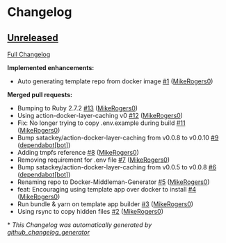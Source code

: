 # Changelog

## [Unreleased](https://github.com/Ruby-Starter-Kits/Docker-Middleman-Generator/tree/HEAD)

[Full Changelog](https://github.com/Ruby-Starter-Kits/Docker-Middleman-Generator/compare/03fbeda3974aadbecaa62124c707a885b8206174...HEAD)

**Implemented enhancements:**

- Auto generating template repo from docker image [\#1](https://github.com/Ruby-Starter-Kits/Docker-Middleman-Generator/pull/1) ([MikeRogers0](https://github.com/MikeRogers0))

**Merged pull requests:**

- Bumping to Ruby 2.7.2 [\#13](https://github.com/Ruby-Starter-Kits/Docker-Middleman-Generator/pull/13) ([MikeRogers0](https://github.com/MikeRogers0))
- Using action-docker-layer-caching v0 [\#12](https://github.com/Ruby-Starter-Kits/Docker-Middleman-Generator/pull/12) ([MikeRogers0](https://github.com/MikeRogers0))
- Fix: No longer trying to copy .env.example during build [\#11](https://github.com/Ruby-Starter-Kits/Docker-Middleman-Generator/pull/11) ([MikeRogers0](https://github.com/MikeRogers0))
- Bump satackey/action-docker-layer-caching from v0.0.8 to v0.0.10 [\#9](https://github.com/Ruby-Starter-Kits/Docker-Middleman-Generator/pull/9) ([dependabot[bot]](https://github.com/apps/dependabot))
- Adding tmpfs reference [\#8](https://github.com/Ruby-Starter-Kits/Docker-Middleman-Generator/pull/8) ([MikeRogers0](https://github.com/MikeRogers0))
- Removing requirement for .env file [\#7](https://github.com/Ruby-Starter-Kits/Docker-Middleman-Generator/pull/7) ([MikeRogers0](https://github.com/MikeRogers0))
- Bump satackey/action-docker-layer-caching from v0.0.5 to v0.0.8 [\#6](https://github.com/Ruby-Starter-Kits/Docker-Middleman-Generator/pull/6) ([dependabot[bot]](https://github.com/apps/dependabot))
- Renaming repo to Docker-Middleman-Generator [\#5](https://github.com/Ruby-Starter-Kits/Docker-Middleman-Generator/pull/5) ([MikeRogers0](https://github.com/MikeRogers0))
- feat: Encouraging using template app over docker to install [\#4](https://github.com/Ruby-Starter-Kits/Docker-Middleman-Generator/pull/4) ([MikeRogers0](https://github.com/MikeRogers0))
- Run bundle & yarn on template app builder [\#3](https://github.com/Ruby-Starter-Kits/Docker-Middleman-Generator/pull/3) ([MikeRogers0](https://github.com/MikeRogers0))
- Using rsync to copy hidden files [\#2](https://github.com/Ruby-Starter-Kits/Docker-Middleman-Generator/pull/2) ([MikeRogers0](https://github.com/MikeRogers0))



\* *This Changelog was automatically generated by [github_changelog_generator](https://github.com/github-changelog-generator/github-changelog-generator)*

